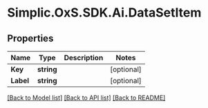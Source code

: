 # Simplic.OxS.SDK.Ai.DataSetItem

## Properties

Name | Type | Description | Notes
------------ | ------------- | ------------- | -------------
**Key** | **string** |  | [optional] 
**Label** | **string** |  | [optional] 

[[Back to Model list]](../README.md#documentation-for-models) [[Back to API list]](../README.md#documentation-for-api-endpoints) [[Back to README]](../README.md)

